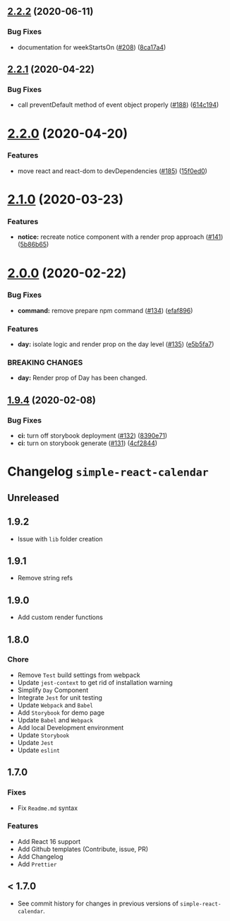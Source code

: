## [2.2.2](https://github.com/toptal/simple-react-calendar/compare/v2.2.1...v2.2.2) (2020-06-11)


### Bug Fixes

* documentation for weekStartsOn ([#208](https://github.com/toptal/simple-react-calendar/issues/208)) ([8ca17a4](https://github.com/toptal/simple-react-calendar/commit/8ca17a4d97e5008541bcf8f79ab24bd0023699a1))

## [2.2.1](https://github.com/toptal/simple-react-calendar/compare/v2.2.0...v2.2.1) (2020-04-22)


### Bug Fixes

* call preventDefault method of event object properly ([#188](https://github.com/toptal/simple-react-calendar/issues/188)) ([614c194](https://github.com/toptal/simple-react-calendar/commit/614c194963f0b84cb6713b57832b5492b7c2b1a7))

# [2.2.0](https://github.com/toptal/simple-react-calendar/compare/v2.1.0...v2.2.0) (2020-04-20)


### Features

* move react and react-dom to devDependencies ([#185](https://github.com/toptal/simple-react-calendar/issues/185)) ([15f0ed0](https://github.com/toptal/simple-react-calendar/commit/15f0ed0bccb7f5cffd7a826e9db96cad5132a12b))

# [2.1.0](https://github.com/toptal/simple-react-calendar/compare/v2.0.0...v2.1.0) (2020-03-23)


### Features

* **notice:** recreate notice component with a render prop approach ([#141](https://github.com/toptal/simple-react-calendar/issues/141)) ([5b86b65](https://github.com/toptal/simple-react-calendar/commit/5b86b65c836ac5e748524bb4a8c2fbe2dd6ff770))

# [2.0.0](https://github.com/toptal/simple-react-calendar/compare/v1.9.4...v2.0.0) (2020-02-22)

### Bug Fixes

- **command:** remove prepare npm command ([#134](https://github.com/toptal/simple-react-calendar/issues/134)) ([efaf896](https://github.com/toptal/simple-react-calendar/commit/efaf8964179417fa2996f5d53136f9c17f85e05e))

### Features

- **day:** isolate logic and render prop on the day level ([#135](https://github.com/toptal/simple-react-calendar/issues/135)) ([e5b5fa7](https://github.com/toptal/simple-react-calendar/commit/e5b5fa7d2eea1cbcbfa15d51da06764845d350e5))

### BREAKING CHANGES

- **day:** Render prop of Day has been changed.

## [1.9.4](https://github.com/toptal/simple-react-calendar/compare/v1.9.3...v1.9.4) (2020-02-08)

### Bug Fixes

- **ci:** turn off storybook deployment ([#132](https://github.com/toptal/simple-react-calendar/issues/132)) ([8390e71](https://github.com/toptal/simple-react-calendar/commit/8390e7172bfd50ea8df70326d44742702fc6d8f5))
- **ci:** turn on storybook generate ([#131](https://github.com/toptal/simple-react-calendar/issues/131)) ([4cf2844](https://github.com/toptal/simple-react-calendar/commit/4cf284448b4376f1cb051fd2afee429d698b25ff))

# Changelog `simple-react-calendar`

## Unreleased

## 1.9.2

- Issue with `lib` folder creation

## 1.9.1

- Remove string refs

## 1.9.0

- Add custom render functions

## 1.8.0

### Chore

- Remove `Test` build settings from webpack
- Update `jest-context` to get rid of installation warning
- Simplify `Day` Component
- Integrate `Jest` for unit testing
- Update `Webpack` and `Babel`
- Add `Storybook` for demo page
- Update `Babel` and `Webpack`
- Add local Development environment
- Update `Storybook`
- Update `Jest`
- Update `eslint`

## 1.7.0

### Fixes

- Fix `Readme.md` syntax

### Features

- Add React 16 support
- Add Github templates (Contribute, issue, PR)
- Add Changelog
- Add `Prettier`

## < 1.7.0

- See commit history for changes in previous versions of `simple-react-calendar`.
